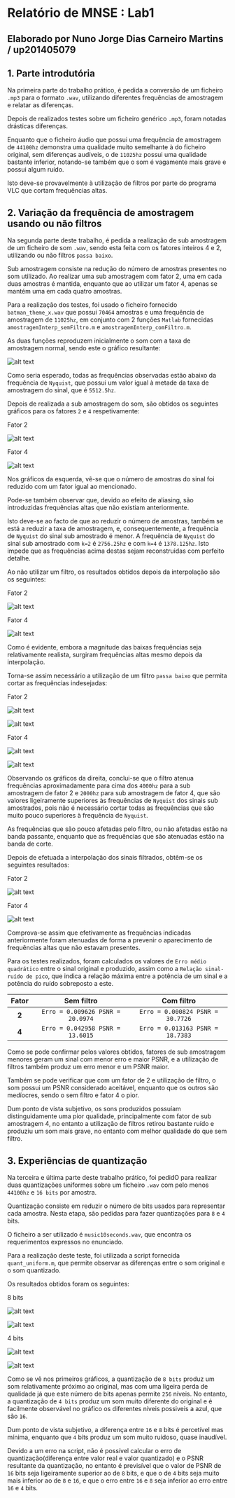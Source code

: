 # Relatório de MNSE : Lab1
## Elaborado por Nuno Jorge Dias Carneiro Martins / up201405079

## 1. Parte introdutória

Na primeira parte do trabalho prático, é pedida a conversão de um ficheiro `.mp3` para o formato `.wav`, utilizando diferentes frequências de amostragem e relatar as diferenças.

Depois de realizados testes sobre um ficheiro genérico `.mp3`, foram notadas drásticas diferenças.

Enquanto que o ficheiro áudio que possui uma frequência de amostragem de `44100hz` demonstra uma qualidade muito semelhante à do ficheiro original, sem diferenças audíveis, o de `11025hz` possui uma qualidade bastante inferior, notando-se também que o som é vagamente mais grave e possui algum ruído.

Isto deve-se provavelmente à utilização de filtros por parte do programa VLC que cortam frequências altas.

## 2. Variação da frequência de amostragem usando ou não filtros

Na segunda parte deste trabalho, é pedida a realização de sub amostragem de um ficheiro de som `.wav`, sendo esta feita com os fatores inteiros 4 e 2, utilizando ou não filtros `passa baixo`.

Sub amostragem consiste na redução do número de amostras presentes no som utilizado. Ao realizar uma sub amostragem com fator 2, uma em cada duas amostras é mantida, enquanto que ao utilizar um fator 4, apenas se mantém uma em cada quatro amostras.

Para a realização dos testes, foi usado o ficheiro fornecido `batman_theme_x.wav` que possui `70464` amostras e uma frequência de amostragem de `11025hz`, em conjunto com 2 funções `Matlab` fornecidas `amostragemInterp_semFiltro.m` e `amostragemInterp_comFiltro.m`.

As duas funções reproduzem inicialmente o som com a taxa de amostragem normal, sendo este o gráfico resultante:

![alt text](nofilter4\1c364f7ec50da941afaf4f1de7d8d5ea.png)

Como seria esperado, todas as frequências observadas estão abaixo da frequência de `Nyquist`, que possui um valor igual à metade da taxa de amostragem do sinal, que é `5512.5hz`.

Depois de realizada a sub amostragem do som, são obtidos os seguintes gráficos para os fatores `2` e `4` respetivamente:

Fator 2

![alt text](nofilter2\c35ed5552e079b78116896e34404ee06.png)

Fator 4

![alt text](nofilter4\d280ad776363626c15eeafe0533d02d5.png)

Nos gráficos da esquerda, vê-se que o número de amostras do sinal foi reduzido com um fator igual ao mencionado.

Pode-se também observar que, devido ao efeito de aliasing, são introduzidas frequências altas que não existiam anteriormente.

Isto deve-se ao facto de que ao reduzir o número de  amostras, também se está a reduzir a taxa de amostragem, e, consequentemente, a frequência de `Nyquist` do sinal sub amostrado é menor. A frequência de `Nyquist` do sinal sub amostrado com `k=2` é `2756.25hz` e com `k=4` é `1378.125hz`. Isto impede que as frequências acima destas sejam reconstruidas com perfeito detalhe.

Ao não utilizar um filtro, os resultados obtidos depois da interpolação são os seguintes:

Fator 2

![alt text](nofilter2\9c2d8fd85250e059bef935345be195fe.png)

Fator 4

![alt text](nofilter4\5412a0ee2e0b0ac4be722ea34a9609be.png)

Como é evidente, embora a magnitude das baixas frequências seja relativamente realista, surgiram frequências altas mesmo depois da interpolação.

Torna-se assim necessário a utilização de um filtro `passa baixo` que permita cortar as frequências indesejadas:

Fator 2


![alt text](filter2\e4d1c32bdf4266485ed5d2e9014990c6.png)

![alt text](filter2\1a6f71e0ae7a5a075bae39dd54145b2a.png)

Fator 4

![alt text](filter4\235f06bfae815f542e595ad6856e45b5.png)

![alt text](filter4\fa3d65ee1267e0861d46d88f07d529c4.png)

Observando os gráficos da direita, conclui-se que o filtro atenua frequências aproximadamente para cima dos `4000hz` para a sub amostragem de fator 2 e `2000hz` para sub amostragem de fator 4, que são valores ligeiramente superiores às frequências de `Nyquist` dos sinais sub amostrados, pois não é necessário cortar todas as frequências que são muito pouco superiores à frequência de `Nyquist`.

As frequências que são pouco afetadas pelo filtro, ou não afetadas estão na banda passante, enquanto que as frequências que são atenuadas estão na banda de corte.

Depois de efetuada a interpolação dos sinais filtrados, obtêm-se os seguintes resultados:

Fator 2

![alt text](filter2\923e1c8eb8abb9dcc18fd9070638387b.png)

Fator 4

![alt text](filter4\a059a12f126ae764a3382957aeb0b688.png)

Comprova-se assim que efetivamente as frequências indicadas anteriormente foram atenuadas de forma a prevenir o aparecimento de frequências altas que não estavam presentes.

Para os testes realizados, foram calculados os valores de `Erro médio quadrático` entre o sinal original e produzido, assim como a `Relação sinal-ruído de pico`, que indica a relação máxima entre a potência de um sinal e a potência do ruído sobreposto a este.

|Fator|Sem filtro|Com filtro| 
|:-:|:-:|:-:|
|**2**|`Erro = 0.009626 PSNR = 20.0974`|`Erro = 0.000824 PSNR = 30.7726`|
|**4**|`Erro = 0.042958 PSNR = 13.6015`|`Erro = 0.013163 PSNR = 18.7383`|

Como se pode confirmar pelos valores obtidos, fatores de sub amostragem menores geram um sinal com menor erro e maior PSNR, e a utilização de filtros também produz um erro menor e um PSNR maior.

Também se pode verificar que com um fator de 2 e utilização de filtro, o som possui um PSNR considerado aceitável, enquanto que os outros são medíocres, sendo o sem filtro e fator 4 o pior.

Dum ponto de vista subjetivo, os sons produzidos possuíam distinguidamente uma pior qualidade, principalmente com fator de sub amostragem 4, no entanto a utilização de filtros retirou bastante ruído e produziu um som mais grave, no entanto com melhor qualidade do que sem filtro.

## 3. Experiências de quantização

Na terceira e última parte deste trabalho prático, foi pedidO para realizar duas quantizações uniformes sobre um ficheiro `.wav` com pelo menos `44100hz` e `16 bits` por amostra.

Quantização consiste em reduzir o número de bits usados para representar cada amostra. Nesta etapa, são pedidas para fazer quantizações para `8` e `4` bits.

O ficheiro a ser utilizado é `music10seconds.wav`, que encontra os requerimentos expressos no enunciado.

Para a realização deste teste, foi utilizada a script fornecida `quant_uniform.m`, que permite observar as diferenças entre o som original e o som quantizado.

Os resultados obtidos foram os seguintes:

8 bits

![alt text](8bits/894dee9396ac1fc440e0469c8d6f8963.png)

![alt text](8bits/4e2b27b1407070e33f6d5b383cbaa699.png)

4 bits

![alt text](4bits/05cdf217cd23fc360c6f217a9ae1c260.png)

![alt text](4bits/785ada6286a7db501ecb516af5629d35.png)

Como se vê nos primeiros gráficos, a quantização de `8 bits` produz um som relativamente próximo ao original, mas com uma ligeira perda de qualidade já que este número de bits apenas permite `256` níveis. No entanto, a quantização de `4 bits` produz um som muito diferente do original e é facilmente observável no gráfico os diferentes níveis possiveis a azul, que são `16`.

Dum ponto de vista subjetivo, a diferença entre `16` e `8` bits é percetível mas mínima, enquanto que `4` bits produz um som muito ruidoso, quase inaudível.

Devido a um erro na script, não é possível calcular o erro de quantização(diferença entre valor real e valor quantizado) e o PSNR resultante da quantização, no entanto é previsível que o valor de PSNR de `16` bits seja ligeiramente superior ao de `8` bits, e que o de `4` bits seja muito mais inferior ao de `8` e `16`, e que o erro entre `16` e `8` seja inferior ao erro entre `16` e `4` bits.